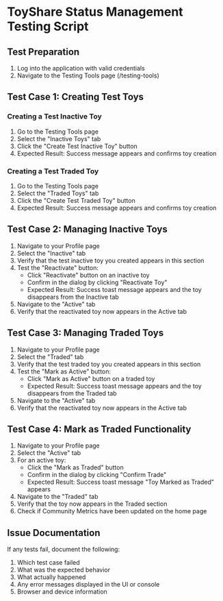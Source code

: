 # ToyShare Status Management Testing Script

## Test Preparation
1. Log into the application with valid credentials
2. Navigate to the Testing Tools page (/testing-tools)

## Test Case 1: Creating Test Toys
### Creating a Test Inactive Toy
1. Go to the Testing Tools page
2. Select the "Inactive Toys" tab
3. Click the "Create Test Inactive Toy" button
4. Expected Result: Success message appears and confirms toy creation

### Creating a Test Traded Toy
1. Go to the Testing Tools page
2. Select the "Traded Toys" tab
3. Click the "Create Test Traded Toy" button
4. Expected Result: Success message appears and confirms toy creation

## Test Case 2: Managing Inactive Toys
1. Navigate to your Profile page
2. Select the "Inactive" tab
3. Verify that the test inactive toy you created appears in this section
4. Test the "Reactivate" button:
   - Click "Reactivate" button on an inactive toy
   - Confirm in the dialog by clicking "Reactivate Toy"
   - Expected Result: Success toast message appears and the toy disappears from the Inactive tab
5. Navigate to the "Active" tab
6. Verify that the reactivated toy now appears in the Active tab

## Test Case 3: Managing Traded Toys
1. Navigate to your Profile page
2. Select the "Traded" tab
3. Verify that the test traded toy you created appears in this section
4. Test the "Mark as Active" button:
   - Click "Mark as Active" button on a traded toy
   - Expected Result: Success toast message appears and the toy disappears from the Traded tab
5. Navigate to the "Active" tab
6. Verify that the reactivated toy now appears in the Active tab

## Test Case 4: Mark as Traded Functionality
1. Navigate to your Profile page
2. Select the "Active" tab
3. For an active toy:
   - Click the "Mark as Traded" button
   - Confirm in the dialog by clicking "Confirm Trade"
   - Expected Result: Success toast message "Toy Marked as Traded" appears
4. Navigate to the "Traded" tab
5. Verify that the toy now appears in the Traded section
6. Check if Community Metrics have been updated on the home page

## Issue Documentation
If any tests fail, document the following:
1. Which test case failed
2. What was the expected behavior
3. What actually happened
4. Any error messages displayed in the UI or console
5. Browser and device information
